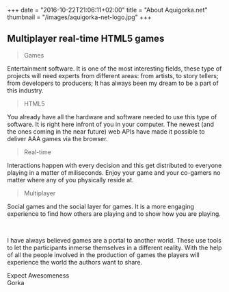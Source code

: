 +++
date = "2016-10-22T21:06:11+02:00"
title = "About Aquigorka.net"
thumbnail = "/images/aquigorka-net-logo.jpg"
+++

## Multiplayer real-time HTML5 games

> Games

Entertainment software. It is one of the most interesting fields, these type of projects will need experts from different areas: from artists, to story tellers; from developers to producers; It has always been my dream to be a part of this industry.

> HTML5

You already have all the hardware and software needed to use this type of software. It is right here infront of you in your computer. The newest (and the ones coming in the near future) web APIs have made it possible to deliver AAA games via the browser.

> Real-time

Interactions happen with every decision and this get distributed to everyone playing in a matter of miliseconds. Enjoy your game and your co-gamers no matter where any of you physically reside at.

> Multiplayer

Social games and the social layer for games. It is a more engaging experience to find how others are playing and to show how you are playing.


<br />

I have always believed games are a portal to another world. These use tools to let the participants inmerse themselves in a different reality. With the help of all the people involved in the production of games the players will experience the world the authors want to share.

Expect Awesomeness<br />
Gorka
